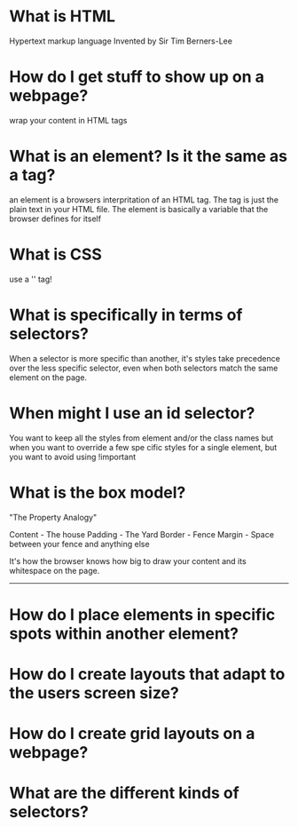 # What is HTML

Hypertext markup language
Invented by Sir Tim Berners-Lee

# How do I get stuff to show up on a webpage?
wrap your content in HTML tags

# What is an element? Is it the same as a tag?
an element is a browsers interpritation of an HTML tag.
The tag is just the plain text in your HTML file.
The element is basically a variable that the browser defines for itself

# What is CSS

use a '<link>' tag!

# What is specifically in terms of selectors?

When a selector is more specific than another, it's styles take precedence over the less specific selector, even when both selectors match the same element on the page.

# When might I use an id selector?

You want to keep all the styles from element and/or the class names but
when you want to override a few spe cific styles for a single element, but you want to avoid using !important

# What is the box model?
"The Property Analogy"

Content - The house
Padding - The Yard
Border - Fence
Margin - Space between your fence and anything else

It's how the browser knows how big to draw your content and its whitespace on the page.

----------------

# How do I place elements in specific spots within another element?

# How do I create layouts that adapt to the users screen size?

# How do I create grid layouts on a webpage?

# What are the different kinds of selectors?
